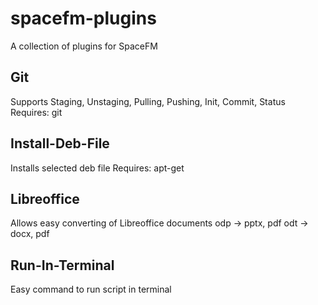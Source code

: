 # spacefm-plugins

A collection of plugins for SpaceFM

## Git

Supports Staging, Unstaging, Pulling, Pushing, Init, Commit, Status
Requires: git

## Install-Deb-File

Installs selected deb file
Requires: apt-get

## Libreoffice

Allows easy converting of Libreoffice documents
odp -> pptx, pdf
odt -> docx, pdf

## Run-In-Terminal

Easy command to run script in terminal
